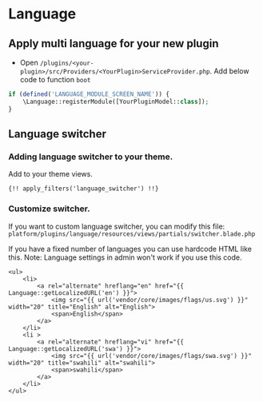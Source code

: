 # Language

## Apply multi language for your new plugin

* Open `/plugins/<your-plugin>/src/Providers/<YourPlugin>ServiceProvider.php`. Add below code to function `boot`

```php
if (defined('LANGUAGE_MODULE_SCREEN_NAME')) {
    \Language::registerModule([YourPluginModel::class]);
}
```

## Language switcher

### Adding language switcher to your theme.

Add to your theme views.

```
{!! apply_filters('language_switcher') !!}
```

### Customize switcher.

If you want to custom language switcher, you can modify this file: `platform/plugins/language/resources/views/partials/switcher.blade.php`

If you have a fixed number of languages you can use hardcode HTML like this. Note: Language settings in admin won't work if you use this code.

```
<ul>
    <li>
        <a rel="alternate" hreflang="en" href="{{ Language::getLocalizedURL('en') }}">
            <img src="{{ url('vendor/core/images/flags/us.svg') }}" width="20" title="English" alt="English">
            <span>English</span>
        </a>
    </li>
    <li >
        <a rel="alternate" hreflang="vi" href="{{ Language::getLocalizedURL('swa') }}">
            <img src="{{ url('vendor/core/images/flags/swa.svg') }}" width="20" title="swahili" alt="swahili">
            <span>swahili</span>
        </a>
    </li>
</ul>
        
```
